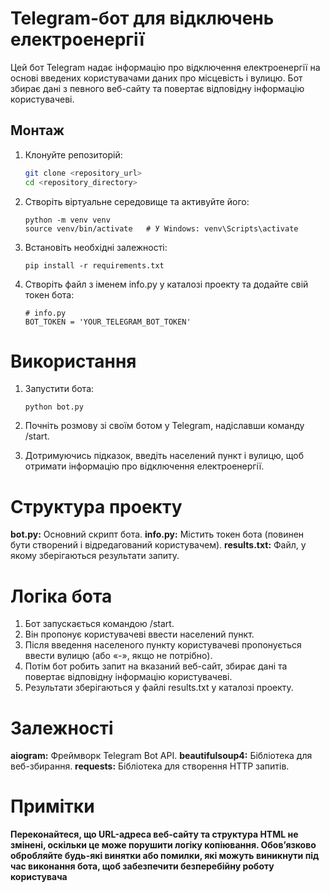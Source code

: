 # Telegram-бот для відключень електроенергії

Цей бот Telegram надає інформацію про відключення електроенергії на основі введених користувачами даних про місцевість і вулицю. Бот збирає дані з певного веб-сайту та повертає відповідну інформацію користувачеві.

## Монтаж

1. Клонуйте репозиторій:

   ```bash
   git clone <repository_url>
   cd <repository_directory>
   ```
   
2. Створіть віртуальне середовище та активуйте його:
   ```
   python -m venv venv
   source venv/bin/activate   # У Windows: venv\Scripts\activate
   ```

4. Встановіть необхідні залежності:
   
   ```pip install -r requirements.txt```

5. Створіть файл з іменем info.py у каталозі проекту та додайте свій токен бота:
   ```
   # info.py 
   BOT_TOKEN = 'YOUR_TELEGRAM_BOT_TOKEN'
   ```

# Використання

1. Запустити бота:
   ```
   python bot.py
   ```

2. Почніть розмову зі своїм ботом у Telegram, надіславши команду /start.
3. Дотримуючись підказок, введіть населений пункт і вулицю, щоб отримати інформацію про відключення електроенергії.


# Структура проекту

**bot.py:** Основний скрипт бота.
**info.py:** Містить токен бота (повинен бути створений і відредагований користувачем).
**results.txt:** Файл, у якому зберігаються результати запиту.

# Логіка бота

   1. Бот запускається командою /start.
   2. Він пропонує користувачеві ввести населений пункт.
   3. Після введення населеного пункту користувачеві пропонується ввести вулицю (або «-», якщо не потрібно).
   4. Потім бот робить запит на вказаний веб-сайт, збирає дані та повертає відповідну інформацію користувачеві.
   5. Результати зберігаються у файлі results.txt у каталозі проекту.

# Залежності

   **aiogram:** Фреймворк Telegram Bot API. 
   **beautifulsoup4:** Бібліотека для веб-збирання. 
   **requests:** Бібліотека для створення HTTP запитів.

# Примітки

   **Переконайтеся, що URL-адреса веб-сайту та структура HTML не змінені, оскільки це може порушити логіку копіювання.
   Обов’язково обробляйте будь-які винятки або помилки, які можуть виникнути під час виконання бота, щоб забезпечити безперебійну роботу користувача**
